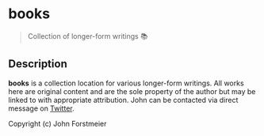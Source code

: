 # books

> Collection of longer-form writings :books:

## Description

**books** is a collection location for various longer-form writings. All works here are original content and are the sole property of the author but may be linked to with appropriate attribution. John can be contacted via direct message on [Twitter](https://twitter.com/forstmeier).

Copyright \(c\) John Forstmeier
